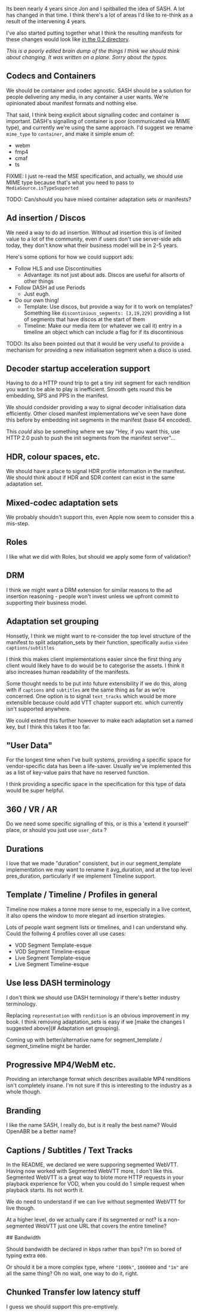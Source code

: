 Its been nearly 4 years since Jon and I spitballed the idea of SASH. A lot has changed in that time. I think there's a lot of areas I'd like to re-think as a result of the intervening 4 years.

I've also started putting together what I think the resulting manifests for these changes would look like [in the 0.2 directory](0.2/).

*This is a poorly edited brain dump of the things I think we should think about changing. It was written on a plane. Sorry about the typos.*

## Codecs and Containers

We should be container and codec agnostic. SASH should be a solution for people delivering any media, in any container a user wants. We're opinionated about manifest formats and nothing else.

That said, I think being explicit about signalling codec and container is important. DASH's signalling of container is poor (communicated via MIME type), and currently we're using the same approach. I'd suggest we rename `mime_type` to `container`, and make it simple enum of:
* webm
* fmp4
* cmaf
* ts

FIXME: I just re-read the MSE specification, and actually, we should use MIME type because that's what you need to pass to `MediaSource.isTypeSupported`

TODO: Can/should you have mixed container adaptation sets or manifests?

## Ad insertion / Discos

We need a way to do ad insertion. Without ad insertion this is of limited value to a lot of the community, even if users don't use server-side ads today,  they don't know what their business model will be in 2-5 years.

Here's some options for how we could support ads:

*  Follow HLS and use Discontinuities
    *  Advantage: its not just about ads. Discos are useful for allsorts of other things
*  Follow DASH ad use Periods
    *  Just eugh.
*  Do our own thing!
    *  Template: Use discos, but provide a way for it to work on templates? Something like `discontinious_segments: [3,19,229]` providing a list of segments that have discos at the start of them
    *  Timeline: Make our media item (or whatever we call it) entry in a timeline an object which can include a flag for if its discontinious

TODO: Its also been pointed out that it would be very useful to provide a mechanism for providing a new initialisation segment when a disco is used.

## Decoder startup acceleration support

Having to do a HTTP round trip to get a tiny init segment for each rendition you want to be able to play is inefficient. Smooth gets round this be embedding, SPS and PPS in the manifest.

We should condsider providing a way to signal decoder initialisation data efficiently. Other closed manifest implementations we've seen have done this before by embedding init segments in the manifest (base 64 encoded).

This _could_ also be something where we say "Hey, if you want this, use HTTP 2.0 push to push the init segments from the manifest server"...

## HDR, colour spaces, etc.

We should have a place to signal HDR profile information in the manifest. We should think about if HDR and SDR content can exist in the same adaptation set.

## Mixed-codec adaptation sets

We probably shouldn't support this, even Apple now seem to consider this a mis-step. 

## Roles

I like what we did with Roles, but should we apply some form of validation? 

## DRM

I think we might want a DRM extension for similar reasons to the ad insertion reasoning - people won't invest unless we upfront commit to supporting their business model.

## Adaptation set grouping

Honsetly, I think we might want to re-consider the top level structure of the manifest to split adaptation_sets by their function, specifically `audio` `video` `captions/subtitles`

I think this makes client implementations easier since the first thing any client would likely have to do would be to categorise the assets. I think it also increases human readability of the manifests.

Some thought needs to be put into future extensibility if we do this, along with if `captions` and `subtitles` are the same thing as far as we're concerned. One option is to signal `text_tracks` which would be more extensible because could add VTT chapter support etc. which currently isn't supported anywhere.

We could extend this further however to make each adaptation set a named key, but I think this takes it too far.

## "User Data"

For the longest time when I've built systems, providing a specific space for vendor-specific data has been a life-saver. Usually we've implemented this as a list of key-value pairs that have no reserved function. 

I think providing a specific space in the specification for this type of data would be super helpful.

## 360 / VR / AR

Do we need some specific signalling of this, or is this a 'extend it yourself' place, or should you just use `user_data` ?

## Durations

I love that we made "duration" consistent, but in our segment_template implementation we may want to rename it avg_duration, and at the top level pres_duration, particularly if we implement Timeline support.

## Template / Timeline / Profiles in general

Timeline now makes a tonne more sense to me, especially in a live context, it also opens the window to more elegant ad insertion strategies. 

Lots of people want segment lists or timelines, and I can understand why. Could the follwing 4 profiles cover all use cases:

 * VOD Segment Template-esque
 * VOD Segment Timeline-esque
 * Live Segment Template-esque
 * Live Segment Timeline-esque

## Use less DASH terminology

I don't think we should use DASH terminology if there's better industry terminology.

Replacing `representation` with `rendition` is an obvious improvement in my book. I think removing adaptation_sets is easy if we [make the changes I suggested above](# Adaptation set grouping).

Coming up with better/alternative name for segment_template / segment_timeline might be harder.

## Progressive MP4/WebM etc.

Providing an interchange format which describes availiable MP4 renditions isn't completely insane. I'm not sure if this is interesting to the industry as a whole though.

## Branding

I like the name SASH, I really do, but is it really the best name? Would OpenABR be a better name?

## Captions / Subtitles / Text Tracks

In the README, we declared we were supporing segmented WebVTT. Having now worked with Segmented WebVTT more, I don't like this. Segmented WebVTT is a great way to blote more HTTP requests in your playback experience for VOD, when you could do 1 simple request when playback starts. Its not worth it.

We do need to understand if we can live without segmented WebVTT for live though.

At a higher level, do we actually care if its segmented or not? Is a non-segmented WebVTT just one URL that covers the entire timeline?

## Bandwidth

Should bandwidth be declared in kbps rather than bps? I'm so bored of typing extra `000`.

Or should it be a more complex type, where `"1000k"`, `1000000` and `"1m"` are all the same thing? Oh no wait, one way to do it, right.

## Chunked Transfer low latency stuff

I guess we should support this pre-emptively.